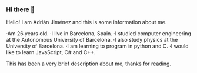 ### Hi there 👋

Hello! I am Adrián Jiménez and this is some information about me.

·Am 26 years old.
·I live in Barcelona, ​​Spain.
·I studied computer engineering at the Autonomous University of Barcelona.
·I also study physics at the University of Barcelona.
·I am learning to program in python and C.
·I would like to learn JavaScript, C# and C++.

This has been a very brief description about me, thanks for reading.
